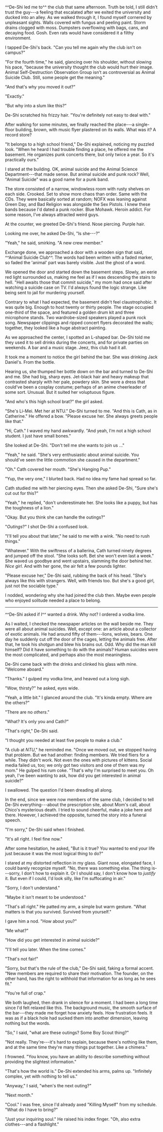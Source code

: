 ^^De-Shi led me to^^ the club that same afternoon. Truth
be told, I still didn't trust the guy---a feeling that
escalated after we exited the university and ducked into
an alley. As we walked through it, I found myself
cornered by unpleasant sights. Walls covered with fungus
and peeling paint. Storm drains clogged with moss.
Dumpsters overflowing with bags, cans, and decaying
food. Gosh. Even rats would have considered it a filthy
environment.

I tapped De-Shi's back. "Can you tell me again why the
club isn't on campus?"

"For the fourth time," he said, glancing over his
shoulder, without slowing his pace, "because the
university thought the club would hurt their image.
Animal Self-Destruction Observation Group isn't as
controversial as Animal Suicide Club. Still, some people
get the meaning."

"And that's why you moved it out?"

"Exactly."

"But why into a slum like this?"

De-Shi scratched his frizzy hair. "You're definitely not
easy to deal with."

After walking for some minutes, we finally reached the
place---a single-floor building, brown, with music flyer
plastered on its walls. What was it? A record store?

"It belongs to a high school friend," De-Shi explained,
noticing my puzzled look. "When he heard I had trouble
finding a place, he offered me the basement. He
organizes punk concerts there, but only twice a year. So
it's practically ours."

I stared at the building. OK, animal suicide and the
Animal Science Department---that made sense. But animal
suicide and punk rock? Well, "Animal Suicide" was a good
name for a punk band.

The store consisted of a narrow, windowless room with
rusty shelves on each side. Crooked. Set to show more
chaos than order. Same with the CDs. They were basically
sorted at random; NOFX was leaning against Green Day,
and Bad Religion was alongside the Sex Pistols. I knew
these bands because I'd dated a punk rocker. Blue
Mohawk. Heroin addict. For some reason, I've always
attracted weird guys.

At the counter, we greeted De-Shi's friend. Nose
piercing. Purple hair.

Looking me over, he asked De-Shi, "Is she---?"

"Yeah," he said, smirking. "A new crew member."

Exchange done, we approached a door with a wooden sign
that said, ^^Animal Suicide Club^^. The words had been
written with a faded marker, so faded the 'animal' part
was barely visible. Just the ghost of a word.

We opened the door and started down the basement steps.
Slowly, an eerie red light surrounded us, making me feel
as if I was descending the stairs to hell. "Hell awaits
those that commit suicide," my mom had once said after
watching a suicide case on TV. I'd always found the
logic strange. Like being sent to jail for murdering
yourself.

Contrary to what I had expected, the basement didn't
feel claustrophobic. It was quite big. Enough to host
twenty or thirty people. The stage occupied one-third of
the space, and featured a golden drum kit and three
microphone stands. Two wardrobe-sized speakers played a
punk rock song. Newspaper clippings and ripped concert
flyers decorated the walls; together, they looked like a
huge abstract painting.

As we approached the center, I spotted an L-shaped bar.
De-Shi told me they used it to sell drinks during the
concerts, and for private parties on weekends. A bar and
a music stage. Jeez, this club had it all.

It took me a moment to notice the girl behind the bar.
She was drinking Jack Daniel's. From the bottle.

Hearing us, she thumped her bottle down on the bar and
turned to De-Shi and me. She had big, sharp eyes.
Jet-black hair and heavy makeup that contrasted sharply
with her pale, powdery skin. She wore a dress that
could've been a cosplay costume; perhaps of an anime
cheerleader of some sort. Unusual. But it suited her
voluptuous figure.

"And who's this high school brat?" the girl asked.

"She's Li-Mei. Met her at NTU." De-Shi turned to me.
"And this is Cath, as in Catherine." He offered a bow.
"Please excuse her. She always greets people like that."

"Hi, Cath." I waved my hand awkwardly. "And yeah, I'm
not a high school student. I just have small bones."

She looked at De-Shi. "Don't tell me she wants to join
us ..."

"Yeah," he said. "She's very enthusiastic about animal
suicide. You should've seen the little commotion she
caused in the department."

"Oh." Cath covered her mouth. "She's Hanging Pup."

"Yup, the very one," I blurted back. Had no idea my fame
had spread so far.

Cath studied me with her piercing eyes. Then she asked
De-Shi, "Sure she's cut out for this?"

"Yeah," he replied, "don't underestimate her. She looks
like a puppy, but has the toughness of a lion."

"Okay. But you think she can handle the outings?"

"*Outings*?" I shot De-Shi a confused look.

"I'll tell you about that later," he said to me with a
wink. "No need to rush things."

"Whatever." With the swiftness of a ballerina, Cath
turned ninety degrees and jumped off the stool. "She
looks soft. Bet she won't even last a week." She waved
us goodbye and went upstairs, slamming the door behind
her. *Nice girl*. And with her gone, the air felt a few
pounds lighter.

"Please excuse her," De-Shi said, rubbing the back of
his head. "She's always like this with strangers. Well,
with friends too. But she's a good girl, just not the
sociable type."

I nodded, wondering why she had joined the club then.
Maybe even people who enjoyed solitude needed a place to
belong.

* * *

^^De-Shi asked if I^^ wanted a drink. Why not? I ordered
a vodka lime.

As I waited, I checked the newspaper articles on the
wall beside me. They were all about animal suicides.
Well, except one: an article about a collector of exotic
animals. He had around fifty of them---lions, wolves,
bears. One day he suddenly cut off the door of the
cages, letting the animals free. After that, he took his
shotgun and blew his brains out. Odd. Why did the man
kill himself? Did it have something to do with the
animals? Human suicides were the most complicated, and
perhaps also the most meaningless.

De-Shi came back with the drinks and clinked his glass
with mine. "Welcome aboard."

"Thanks." I gulped my vodka lime, and heaved out a long
sigh.

"Wow, thirsty?" he asked, eyes wide.

"Yeah, a little bit." I glanced around the club. "It's
kinda empty. Where are the others?"

"There are no *others*."

"What? It's only you and Cath?"

"That's right," De-Shi said.

"I thought you needed at least five people to make a
club."

"A club at *NTU*," he reminded me. "Once we moved out,
we stopped having that problem. But we had another:
finding members. We tried fliers for a while. They
didn't work. Not even the ones with pictures of kittens.
Social media failed us, too; we only got two visitors
and one of them was my mom." He gulped his rum coke.
"That's why I'm surprised to meet you. Oh yeah, I've
been wanting to ask, how did you get interested in
animal suicide?"

I swallowed. The question I'd been dreading all along.

In the end, since we were now members of the same club,
I decided to tell De-Shi everything---about the
prescription site, about Mom's call, about Chico's
mysterious death. I tried to sound cheerful, make a joke
here and there. However, I achieved the opposite, turned
the story into a funeral speech.

"I'm sorry," De-Shi said when I finished.

"It's all right. I feel fine now."

After some hesitation, he asked, "But is it true? You
wanted to end your life just because it was the most
logical thing to do?"

I stared at my distorted reflection in my glass. Giant
nose, elongated face, I could barely recognize myself.
"No, there was something else. The thing is---sorry, I
don't how to explain it. Or I should say, I don't know
how to *justify* it. But even if I could, I'd look
silly, like I'm suffocating in air."

"Sorry, I don't understand."

"Maybe it isn't meant to be understood."

"That's all right." He patted my arm, a simple but warm
gesture. "What matters is that you survived. Survived
from yourself."

I gave him a nod. "How about you?"

"Me what?"

"How did you get interested in animal suicide?"

"I'll tell you later. When the time comes."

"That's not fair!"

"Sorry, but that's the rule of the club," De-Shi said,
faking a formal accent. "New members are required to
share their motivation. The founder, on the other hand,
has the right to withhold that information for as long
as he sees fit."

"You're full of crap."

We both laughed, then drank in silence for a moment. I
had been a long time since I'd felt relaxed like this.
The background music, the smooth surface of the
bar---they made me forget how anxiety feels. How
frustration feels. It was as if a black hole had sucked
them into another dimension, leaving nothing but the
words.

"So," I said, "what are these outings? Some Boy Scout
thing?"

"Not really. They're---it's hard to explain, because
there's nothing like them, and at the same time they're
many things put together. Like a chimera."

I frowned. "You know, you have an ability to describe
something without providing the slightest information."

"That's how the world is." De-Shi extended his arms,
palms up. "Infinitely complex, yet with nothing to tell
us."

"Anyway," I said, "when's the next outing?"

"Next month."

"Cool." I was free, since I'd already axed "Killing
Myself" from my schedule. "What do I have to bring?"

"Just your inquiring soul." He raised his index finger.
"Oh, also extra clothes---and a flashlight."
